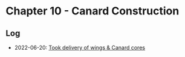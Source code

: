 # Chapter 10 - Canard Construction

## Log

- 2022-06-20: [Took delivery of wings & Canard cores](https://twitter.com/younata/status/1539030876050186240)
